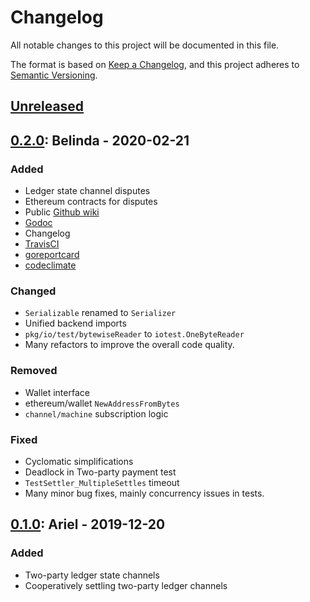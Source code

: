 # Changelog
All notable changes to this project will be documented in this file.

The format is based on [Keep a Changelog](https://keepachangelog.com/en/1.0.0/),
and this project adheres to [Semantic Versioning](https://semver.org/spec/v2.0.0.html).

## [Unreleased]

## [0.2.0]: Belinda - 2020-02-21
### Added
- Ledger state channel disputes
- Ethereum contracts for disputes
- Public [Github wiki](https://github.com/perun-network/go-perun/wiki)
- [Godoc](https://godoc.org/perun.network/go-perun)
- Changelog
- [TravisCI](https://travis-ci.org/perun-network)
- [goreportcard](https://goreportcard.com/report/github.com/perun-network/go-perun)
- [codeclimate](https://codeclimate.com/github/perun-network/go-perun)
  
### Changed
- `Serializable` renamed to `Serializer`
- Unified backend imports
- `pkg/io/test/bytewiseReader` to `iotest.OneByteReader`
- Many refactors to improve the overall code quality.

### Removed
- Wallet interface
- ethereum/wallet `NewAddressFromBytes`
- `channel/machine` subscription logic

### Fixed
- Cyclomatic simplifications
- Deadlock in Two-party payment test
- `TestSettler_MultipleSettles` timeout
- Many minor bug fixes, mainly concurrency issues in tests.

## [0.1.0]: Ariel - 2019-12-20
### Added
- Two-party ledger state channels
- Cooperatively settling two-party ledger channels

[Unreleased]: https://github.com/perun-network/go-perun/compare/v0.2.0...HEAD
[0.2.0]: https://github.com/perun-network/go-perun/compare/tag/v0.1.0...v0.2.0
[0.1.0]: https://github.com/perun-network/go-perun/releases/tag/v0.1.0